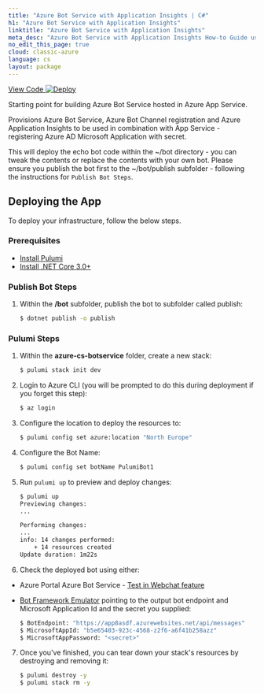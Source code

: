 ```yaml
---
title: "Azure Bot Service with Application Insights | C#"
h1: "Azure Bot Service with Application Insights"
linktitle: "Azure Bot Service with Application Insights"
meta_desc: "Azure Bot Service with Application Insights How-to Guide using C#"
no_edit_this_page: true
cloud: classic-azure
language: cs
layout: package
---
```


<!-- WARNING: this page was generated by a tool. Do not edit it by hand. -->
<!-- To change it, please see https://github.com/pulumi/docs/tree/master/tools/mktutorial. -->

<p class="mb-4 flex">
    <a class="flex flex-wrap items-center rounded-md font-display text-lg text-white bg-blue-600 border-2 border-blue-600 px-2 mr-2 whitespace-no-wrap hover:text-white" style="height: 45px;" href="https://github.com/pulumi/examples/tree/master/classic-azure-cs-botservice" target="_blank">
        <span><i class="fab fa-github pr-2"></i> View Code</span>
    </a>
    <a href="https://app.pulumi.com/new?template=https://github.com/pulumi/examples/blob/master/classic-azure-cs-botservice/README.md#gh-dark-mode-only" target="_blank">
        <img src="https://get.pulumi.com/new/button.svg" alt="Deploy">
    </a>
</p>


Starting point for building Azure Bot Service hosted in Azure App Service.

Provisions Azure Bot Service, Azure Bot Channel registration and Azure Application Insights to be used in combination
with App Service - registering Azure AD Microsoft Application with secret.

This will deploy the echo bot code within the ~/bot directory - you can tweak the contents or replace the contents with your own bot.  Please ensure you publish the bot first to the ~/bot/publish subfolder - following the instructions for `Publish Bot Steps`.

## Deploying the App

To deploy your infrastructure, follow the below steps.

### Prerequisites

* [Install Pulumi](https://www.pulumi.com/docs/get-started/install/)
* [Install .NET Core 3.0+](https://dotnet.microsoft.com/download)

### Publish Bot Steps

1.  Within the **/bot** subfolder, publish the bot to subfolder called publish:

    ```bash
    $ dotnet publish -o publish
    ```

### Pulumi Steps

1.  Within the **azure-cs-botservice** folder, create a new stack:

    ```bash
    $ pulumi stack init dev
    ```

2.  Login to Azure CLI (you will be prompted to do this during deployment if you forget this step):

    ```bash
    $ az login
    ```

3.  Configure the location to deploy the resources to:

    ```bash
    $ pulumi config set azure:location "North Europe"
    ```

4.  Configure the Bot Name:

    ```bash
    $ pulumi config set botName PulumiBot1
    ```

5.  Run `pulumi up` to preview and deploy changes:

    ```bash
    $ pulumi up
    Previewing changes:
    ...

    Performing changes:
    ...
    info: 14 changes performed:
        + 14 resources created
    Update duration: 1m22s
    ```

6.  Check the deployed bot using either:

   * Azure Portal Azure Bot Service - [Test in Webchat feature](https://docs.microsoft.com/en-us/azure/bot-service/abs-quickstart?view=azure-bot-service-4.0#test-the-bot)
   * [Bot Framework Emulator](https://github.com/Microsoft/BotFramework-Emulator) pointing to the output bot endpoint and Microsoft Application Id and the secret you supplied:

      ```bash
      $ BotEndpoint: "https://app8asdf.azurewebsites.net/api/messages"
      $ MicrosoftAppId: "b5e65403-923c-4568-z2f6-a6f41b258azz"
      $ MicrosoftAppPassword: "<secret>"
      ```

7.  Once you've finished, you can tear down your stack's resources by destroying and removing it:

    ```bash
    $ pulumi destroy -y
    $ pulumi stack rm -y
    ```

